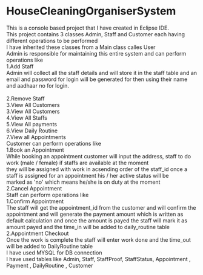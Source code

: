 # HouseCleaningOrganiserSystem
This is a console based project that I have created in Eclipse IDE.<br/>
This project contains 3 classes Admin, Staff and Customer each having different operations to be performed<br/>
I have inherited these classes from a Main class calles User <br/>
Admin is responsible for maintaining this entire system and can perform operations like <br/>
      1.Add Staff<br/>
          Admin will collect all the staff details and will store it in the staff table and an email and password for login will be generated
          for then using their name and aadhaar no for login.  <br/>      
      2.Remove Staff<br/>
      3.View All Customers<br/>
      3.View All Customers<br/>
      4.View All Staffs<br/>
      5.View All payments<br/>
      6.View Daily Routine<br/>
      7.View all Appointments<br/>
Customer can perform operations like<br/> 
      1.Book an Appointment<br/>
          While booking an appointment customer will input the address, staff to do work (male / female) if staffs are available at the moment<br/>
they will be assigned with work in acsending order of the staff_id once a staff is assigned for an appointment his / her active status will be <br/>
marked as 'no' which means he/she is on duty at the moment<br/>
      2.Cancel Appointment<br/>
Staff can perform operations like<br/>
      1.Confirm Appointment<br/>
          The staff will get the appointment_id from the customer and will confirm the appointment and will generate the payment amount which is 
written as default calculation and once the amount is payed the staff will mark it as amount payed and the time_in will be added to daily_routine table<br/>
      2.Appointment Checkout<br/>
          Once the work is complete the staff will enter work done and the time_out will be added to DailyRoutine table<br/>
I have used MYSQL for DB connection<br/>
I have used tables like Admin, Staff, StaffProof, StaffStatus, Appointment , Payment , DailyRoutine , Customer <br/>
